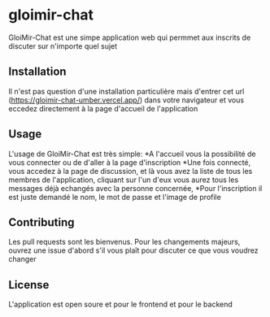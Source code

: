 # gloimir-chat

GloiMir-Chat est une simpe application web qui permmet aux inscrits de discuter sur n'importe quel sujet 

## Installation

Il n'est pas question d'une installation particulière mais d'entrer cet url 
(https://gloimir-chat-umber.vercel.app/) dans votre navigateur et vous eccedez directement à la page d'accueil de l'application 

## Usage

L'usage de GloiMir-Chat est très simple:
*A l'accueil vous la possibilité de vous connecter ou de d'aller à la page d'inscription
*Une fois connecté, vous accedez à la page de discussion, et là vous avez la liste de tous les membres de l'application, cliquant sur l'un d'eux vous aurez tous les messages déjà echangés avec la personne concernée,
*Pour l'inscription il est juste demandé le nom, le mot de passe et l'image de profile  

## Contributing

Les pull requests sont les bienvenus. Pour les changements majeurs, ouvrez une issue d'abord s'il vous plaît pour discuter ce que vous voudrez changer

## License

L'application est open soure et pour le frontend et pour le backend